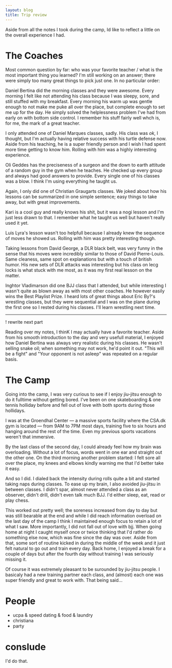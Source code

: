 ```yaml
---
layout: blog
title: Trip review
---
```

Aside from all the notes I took during the camp, Id like to reflect a little on the overall experience I had.

# The Coaches

Most common question by far: who was your favorite teacher / what is the most important thing you learned? I'm still working on an answer; there were simply too many great things to pick just one. In no particular order:

Daniel Bertina did the morning classes and they were awesome. Every morning I felt like not attending his class because I was sleepy, sore, and still stuffed with my breakfast. Every morning his warm up was gentle enough to not make me puke all over the place, but complete enough to set me up for the day. He simply solved the helplessness problem I've had from early on with bottom side control. I remember his stuff fairly well whch is, for me, the mark of a great teacher.

I only attended one of Daniel Marques classes, sadly. His class was *ok*, I thought, but I'm actually having relative success with his turtle defense now. Aside from his teaching, he is a super friendly person and I wish I had spent more time getting to know him. Rolling with him was a highly interesting experience.

Oli Geddes has the preciseness of a surgeon and the down to earth attitude of a random guy in the gym when he teaches. He checked up every group and always had good answers to provide. Every single one of his classes was a blow. I think I'm using everything he taught us.

Again, I only did one of Christian Graugarts classes. We joked about how his lessons can be summarized in one simple sentence; easy things to take away, but with great improvements.

Kari is a cool guy and really knows his shit, but it was a nogi lesson and I'm just less drawn to that. I remember what he taught us well but haven't really used it yet.

Luis Lyra's lesson wasn't too helpfull because I already knew the sequence of moves he showed us. Rolling with him was pretty interesting though.

Taking lessons from David George, a DLR black belt, was very funny in the sense that his moves were incredibly similar to those of David Pierre-Louis. Same cleaness, same spot on explanations but with a touch of british humor. His new sets of DLR attacks was interesting but his class on lecg locks is what stuck with me most, as it was my first real lesson on the matter.

Inghtor Vladimarson did one BJJ class that I attended, but while interesting I wasn't quite as blown away as with most other coaches. He however easily wins the Best Playlist Prize. I heard lots of great things about Eric By?'s wrestling classes, but they were sequential and I was on the plane during the first one so I rested during his classes. I'll learn wrestling next time.

***

! rewrite next part

Reading over my notes, I thinK I may actually have a favorite teacher. Aside from his smooth introduction to the day and very usefull material, I enjoyed how Daniel Bertina was always very realistic during his classes. He wasn't selling snake oil; when something may not work, he'd point it out. "This will be a fight" and "Your opponent is not asleep" was repeated on a regular basis.


# The Camp

Going into the camp, I was very curious to see if I enjoy jiu-jitsu enough to do it fulltime without getting bored. I've been on one skateboarding & one tennis holliday before and fell out of love with both sports during those hollidays.

I was at the Groendhal Center — a massive sports facility where the CSA.dk gym is located — from 9AM to 7PM most days, training five to six hours and hanging around the rest of the time. Even my previous sports vacations weren't that immersive.

By the last class of the second day, I could already feel how my brain was overloading. Without a lot of focus, words went in one ear and straight out the other one. On the third morning another problem started: I felt sore all over the place, my knees and elbows kindly warning me that I'd better take it easy.

And so I did. I dialed back the intensity during rolls quite a bit and started taking naps during classes. To ease up my brain, I also avoided jiu-jitsu in between classes. I didn't spar, almost never attended a class as an observer, didn't drill, didn't even talk much BJJ. I'd either sleep, eat, read or play chess.

This worked out pretty well; the soreness increased from day to day but was still bearable at the end and while I did reach information overload on the last day of the camp I think I maintained enough focus to retain a lot of what I saw. More importantly, I did not fall out of love with bjj. When going home at night I caught myself once or twice thinking that I'd rather do something else now, which was fine since the day was over. Aside from that, some sort of routine kicked in during the middle of the week and it just felt natural to go out and train every day. Back home, I enjoyed a break for a couple of days but after the fourth day without training I was seriously missing it.

Of course it was extremely pleasant to be surounded by jiu-jitsu people. I basicaly had a new training partner each class, and (almost) each one was super friendly and great to work with. That being said…


# People
- ucpa & speed dating & food & laundry
- christiana
- party

# conslude

I'd do that.